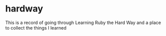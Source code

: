 hardway
=======

This is a record of going through Learning Ruby the Hard Way and a place to collect the things I learned
